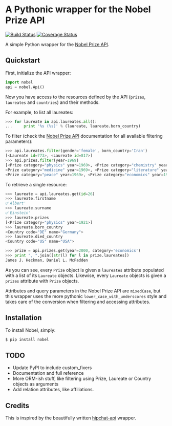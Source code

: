 # A Pythonic wrapper for the Nobel Prize API
[![Build Status](https://travis-ci.org/vibragiel/nobel.png)](https://travis-ci.org/vibragiel/nobel)
[![Coverage Status](https://coveralls.io/repos/vibragiel/nobel/badge.png)](https://coveralls.io/r/vibragiel/nobel)

A simple Python wrapper for the [Nobel Prize API](http://www.nobelprize.org/nobel_organizations/nobelmedia/nobelprize_org/developer/).

## Quickstart

First, initialize the API wrapper:

```python
import nobel
api = nobel.Api()
```

Now you have access to the resources defined by the API (`prizes`,
`laureates` and `countries`) and their methods.

For example, to list all laureates:

```python
>>> for laureate in api.laureates.all():
...     print '%s (%s)' % (laureate, laureate.born_country)
```

To filter (check the [Nobel Prize API](http://www.nobelprize.org/nobel_organizations/nobelmedia/nobelprize_org/developer/) documentation
for all available filtering parameters):

```python
>>> api.laureates.filter(gender='female', born_country='Iran')
[<Laureate id=773>, <Laureate id=817>]
>>> api.prizes.filter(year=1969)
[<Prize category="physics" year=1969>, <Prize category="chemistry" year=1969>,
<Prize category="medicine" year=1969>, <Prize category="literature" year=1969>,
<Prize category="peace" year=1969>, <Prize category="economics" year=1969>]
```

To retrieve a single resource:

```python
>>> laureate = api.laureates.get(id=26)
>>> laureate.firstname
u'Albert'
>>> laureate.surname
u'Einstein'
>>> laureate.prizes
[<Prize category="physics" year=1921>]
>>> laureate.born_country
<Country code="DE" name="Germany">
>>> laureate.died_country
<Country code="US" name="USA">

>>> prize = api.prizes.get(year=2000, category='economics')
>>> print ", ".join([str(l) for l in prize.laureates])
James J. Heckman, Daniel L. McFadden
```

As you can see, every `Prize` object is given a `laureates` attribute populated
with a list of its `Laureate` objects. Likewise, every `Laureate` objects is
given a `prizes` attribute with `Prize` objects.

Attributes and query parameters in the Nobel Prize API are `mixedCase`, but
this wrapper uses the more pythonic `lower_case_with_underscores` style and
takes care of the conversion when filtering and accessing attributes.

## Installation

To install Nobel, simply:

```sh
$ pip install nobel
```

## TODO

* Update PyPI to include custom_fixers
* Documentation and full reference
* More ORM-ish stuff, like filtering using Prize, Laureate or Country objects
  as arguments
* Add relation attributes, like affiliations.

## Credits

This is inspired by the beautifully written [hipchat-api](https://github.com/dobarkod/hipchat-api) wrapper.